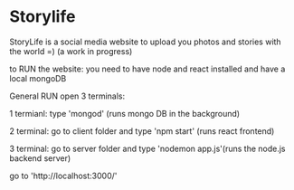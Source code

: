 # Storylife

StoryLife is a social media website to upload you photos and stories with the world =)  (a work in progress)

to RUN the website:
you need to have node and react installed and have a local mongoDB



General RUN open 3 terminals:

1 termianl: type 'mongod' (runs mongo DB in the background)

2 terminal: go to client folder and type 'npm start' (runs react frontend)

3 terminal: go to server folder and type 'nodemon app.js'(runs the node.js backend server)

go to 'http://localhost:3000/'


